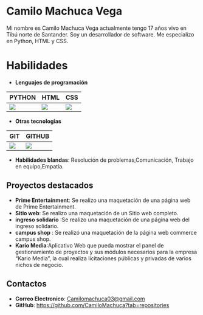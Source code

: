 # Camilo Machuca Vega 
Mi nombre es Camilo Machuca Vega actualmente tengo 17 años vivo en Tibú norte de Santander. Soy un desarrollador de software. Me especializo en Python, HTML y CSS.


# Habilidades
- **Lenguajes de programación**

|PYTHON|HTML|CSS|
|--|--|--|
|![](https://img.shields.io/badge/Python-FFD43B?style=for-the-badge&logo=python&logoColor=blue)|![](https://img.shields.io/badge/HTML5-E34F26?style=for-the-badge&logo=html5&logoColor=white)|![](https://img.shields.io/badge/CSS3-1572B6?style=for-the-badge&logo=css3&logoColor=white)|

- **Otras tecnologias**

|GIT|GITHUB|
|--|--|
|![](https://img.shields.io/badge/GIT-E44C30?style=for-the-badge&logo=git&logoColor=white)|![](https://img.shields.io/badge/GitHub-100000?style=for-the-badge&logo=github&logoColor=white)
- **Habilidades blandas**: Resolución de problemas,Comunicación, Trabajo en equipo,Empatia.

## Proyectos destacados
-  **Prime Entertainment**: Se realizo una maquetación de una página web de Prime Entertainment.
- **Sitio web**: Se realizo una maquetación de un Sitio web completo.
- **ingreso solidario** :Se realizo una maquetación de una página web del ingreso solidario.
- **campus shop** : Se realizó una maquetación de la página web commerce campus shop.
- **Kario Media**:Aplicativo Web que pueda mostrar el panel de gestionamiento de proyectos y sus módulos necesarios para la empresa “Kario Media”, la cual realiza licitaciones públicas y privadas de varios nichos de negocio.
## Contactos
- **Correo Electronico**: Camilomachuca03@gmail.com
- **GitHub**: https://github.com/CamiloMachuca?tab=repositories

